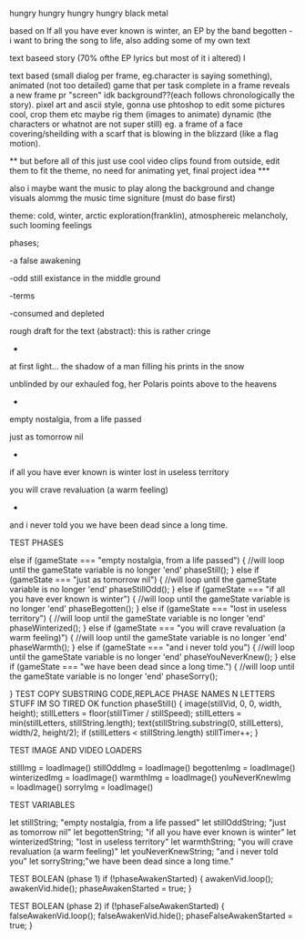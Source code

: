 hungry
hungry
hungry
hungry
black metal

based on If all you have ever known is winter, an EP by the band begotten - i want to bring the song to life, also adding some of my own text

text baseed story (70% ofthe EP lyrics but most of it i altered) l

text based (small dialog per frame, eg.character is saying something), animated (not too detailed) game that per task complete in a frame reveals a new frame pr "screen" idk background??(each follows chronologically the story).
pixel art and ascii style, gonna use phtoshop to edit some pictures cool, crop them etc maybe rig them (images to animate)
dynamic (the characters or whatnot are not super still) eg. a frame of a face covering/sheilding with a scarf that is blowing in the blizzard (like a flag motion).

** but before all of this just use cool video clips found from outside, edit them to fit the theme, no need for animating yet, final project idea \***

also i maybe want the music to play along the background and change visuals alommg the music time signiture (must do base first)

theme: cold, winter, arctic exploration(franklin), atmosphereic melancholy, such looming feelings

phases;

-a false awakening

-odd still existance in the middle ground

-terms

-consumed and depleted

rough draft for the text (abstract): this is rather cringe

-

at first light...
the shadow of a man filling his prints in the snow

unblinded by our exhauled fog, her Polaris points above to the heavens

-

empty nostalgia, from a life passed

just as tomorrow nil

-

if all you have ever known is winter
lost in useless territory

you will crave revaluation (a warm feeling)

-

and i never told you
we have been dead since a long time.

TEST PHASES

else if (gameState === "empty nostalgia, from a life passed") {
//will loop until the gameState variable is no longer 'end'
phaseStill();
}
else if (gameState === "just as tomorrow nil") {
//will loop until the gameState variable is no longer 'end'
phaseStillOdd();
}
else if (gameState === "if all you have ever known is winter") {
//will loop until the gameState variable is no longer 'end'
phaseBegotten();
}
else if (gameState === "lost in useless territory") {
//will loop until the gameState variable is no longer 'end'
phaseWinterized();
}
else if (gameState === "you will crave revaluation (a warm feeling)") {
//will loop until the gameState variable is no longer 'end'
phaseWarmth();
}
else if (gameState === "and i never told you") {
//will loop until the gameState variable is no longer 'end'
phaseYouNeverKnew();
}
else if (gameState === "we have been dead since a long time.") {
//will loop until the gameState variable is no longer 'end'
phaseSorry();

}
TEST COPY SUBSTRING CODE,REPLACE PHASE NAMES N LETTERS STUFF IM SO TIRED OK
function phaseStill() {
image(stillVid, 0, 0, width, height);
stillLetters = floor(stillTimer / stillSpeed);
stillLetters = min(stillLetters, stillString.length);
text(stillString.substring(0, stillLetters), width/2, height/2);
if (stillLetters < stillString.length) stillTimer++;
}

TEST IMAGE AND VIDEO LOADERS

stillImg = loadImage()
stillOddImg = loadImage()
begottenImg = loadImage()
winterizedImg = loadImage()
warmthImg = loadImage()
youNeverKnewImg = loadImage()
sorryImg = loadImage()

TEST VARIABLES

let stillString; "empty nostalgia, from a life passed"
let stillOddString; "just as tomorrow nil"
let begottenString; "if all you have ever known is winter"
let winterizedString; "lost in useless territory"
let warmthString; "you will crave revaluation (a warm feeling)"
let youNeverKnewString; "and i never told you"
let sorryString;"we have been dead since a long time."

TEST BOLEAN (phase 1)
if (!phaseAwakenStarted) {
awakenVid.loop();
awakenVid.hide();
phaseAwakenStarted = true;
}

TEST BOLEAN (phase 2)
if (!phaseFalseAwakenStarted) {
falseAwakenVid.loop();
falseAwakenVid.hide();
phaseFalseAwakenStarted = true;
}
